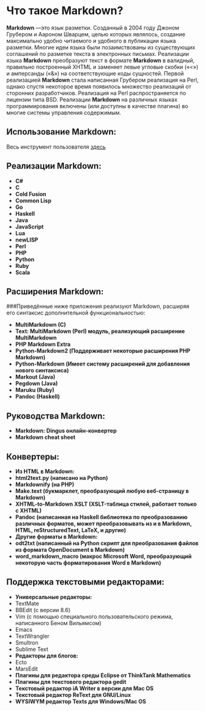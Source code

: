   Что такое **Markdown**?
===========================
 **Markdown** —это язык разметки. Созданный в 2004 году Джоном Грубером и Аароном Шварцем, целью которых являлось, создание максимально удобно читаемого и удобного в публикации языка разметки. Многие идеи языка были позаимствованы из существующих соглашений по разметке текста в электронных письмах. Реализации языка **Markdown** преобразуют текст в формате **Markdown** в валидный, правильно построенный XHTML и заменяет левые угловые скобки («<») и амперсанды («&») на соответствующие коды сущностей. Первой реализацией **Markdown** стала написанная Грубером реализация на Perl, однако спустя некоторое время появилось множество реализаций от сторонних разработчиков. Реализация на Perl распространяется по лицензии типа BSD. Реализации **Markdown** на различных языках программирования включены (или доступны в качестве плагина) во многие системы управления содержимым.

 Использование **Markdown:**
--------------------------
Весь инструмент пользователя [здесь](https://gist.github.com/SherozKarimov/3d5fa534b8dfeffb2312)
 
 Реализации **Markdown:**
---------------------------
* **C#**
* **C**
* **Cold Fusion**
* **Common Lisp**
* **Go**
* **Haskell**
* **Java**
* **JavaScript**
* **Lua**
* **newLISP**
* **Perl**
* **PHP**
* **Python**
* **Ruby**
* **Scala**

Расширения **Markdown:**
------------------------------

###Приведённые ниже приложения реализуют Markdown, расширяя его синтаксис дополнительной функциональностью:
* **MultiMarkdown (C)**
* **Text: MultiMarkdown (Perl) модуль, реализующий расширение MultiMarkdown**
* **PHP Markdown Extra**
* **Python-Markdown2 (Поддерживает некоторые расширения PHP Markdown)**
* **Python-Markdown (Имеет систему расширений для добавления нового синтаксиса)**
* **Markout (Java)**
* **Pegdown (Java)**
* **Maruku (Ruby)**
* **Pandoc (Haskell)**

Руководства **Markdown:**
------------------------
* **Markdown: Dingus онлайн-конвертер**
* **Markdown cheat sheet**


Конвертеры:
---------------------------
* **Из HTML в Markdown:**
* **html2text.py (написано на Python)**
* **Markdownify (на PHP)**
* **Make.text (букмарклет, преобразующий любую веб-страницу в Markdown)**
* **XHTML-to-Markdown XSLT (XSLT-таблица стилей, работает только с XHTML)**
* **Pandoc (написанная на Haskell библиотека по преобразованию различных форматов,
может преобразовывать из и в Markdown, HTML, reStructuredText, LaTeX, и другие)**
* **Другие форматы в Markdown:**
* **odt2txt (написанный на Python скрипт для преобразования файлов из формата OpenDocument в Markdown)**
* **word_markdown_macro (макрос Microsoft Word, преобразующий некоторую часть форматирования Word в Markdown)**


Поддержка текстовыми редакторами:
-----------------------------------

* **Универсальные редакторы:** 
* TextMate
* BBEdit (с версии 8.6) 
* Vim (с помощью специального пользовательского режима, написанного Беном Вильямсом) 
* Emacs 
* TextWrangler 
* Smultron 
* Sublime Text
* **Редакторы для блогов:** 
* Ecto 
* MarsEdit
* **Плагины для редактора среды Eclipse от ThinkTank Mathematics**
* **Плагины для текстового редактора gedit**
* **Текстовый редактор iA Writer в версии для Mac OS**
* **Текстовый редактор ReText для GNU/Linux**
* **WYSIWYM редактор Texts для Windows/Mac OS**
